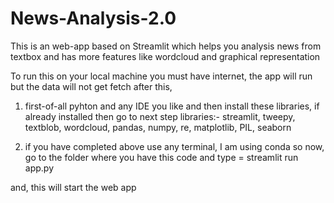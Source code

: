 # News-Analysis-2.0
This is an web-app based on Streamlit which helps you analysis news from textbox and has more features like wordcloud and graphical representation

To run this on your local machine you must have internet, the app will run but the data will not get fetch after this,

1) first-of-all pyhton and any IDE you like and then install these libraries, if already installed then go to next step
libraries:- streamlit, tweepy, textblob, wordcloud, pandas, numpy, re, matplotlib, PIL, seaborn

2) if you have completed above use any terminal, I am using conda so now, go to the folder where you have this code and type
=  streamlit run app.py

and, this will start the web app 
